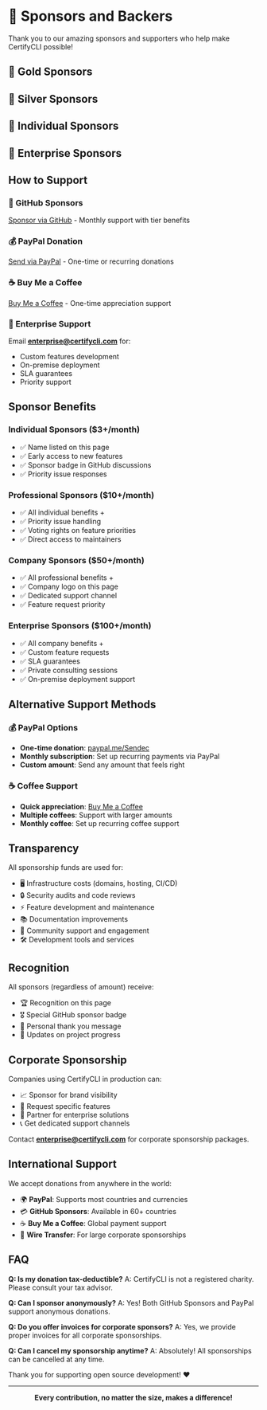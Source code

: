 # 💖 Sponsors and Backers

Thank you to our amazing sponsors and supporters who help make CertifyCLI possible!

## 🥇 Gold Sponsors

<!-- Gold sponsors will appear here -->

## 🥈 Silver Sponsors  

<!-- Silver sponsors will appear here -->

## 🤝 Individual Sponsors

<!-- Individual sponsors will appear here -->

## 🏢 Enterprise Sponsors

<!-- Enterprise sponsors will appear here -->

## How to Support

### 🤝 GitHub Sponsors
[Sponsor via GitHub](https://github.com/sponsors/CreatorOss) - Monthly support with tier benefits

### 💰 PayPal Donation
[Send via PayPal](https://paypal.me/Sendec?country.x=ID&locale.x=id_ID) - One-time or recurring donations

### ☕ Buy Me a Coffee
[Buy Me a Coffee](https://buymeacoffee.com/creatoross) - One-time appreciation support

### 🏢 Enterprise Support
Email **enterprise@certifycli.com** for:
- Custom features development
- On-premise deployment
- SLA guarantees
- Priority support

## Sponsor Benefits

### Individual Sponsors ($3+/month)
- ✅ Name listed on this page
- ✅ Early access to new features
- ✅ Sponsor badge in GitHub discussions
- ✅ Priority issue responses

### Professional Sponsors ($10+/month)  
- ✅ All individual benefits +
- ✅ Priority issue handling
- ✅ Voting rights on feature priorities
- ✅ Direct access to maintainers

### Company Sponsors ($50+/month)
- ✅ All professional benefits +
- ✅ Company logo on this page
- ✅ Dedicated support channel
- ✅ Feature request priority

### Enterprise Sponsors ($100+/month)
- ✅ All company benefits +
- ✅ Custom feature requests
- ✅ SLA guarantees
- ✅ Private consulting sessions
- ✅ On-premise deployment support

## Alternative Support Methods

### 💰 PayPal Options
- **One-time donation**: [paypal.me/Sendec](https://paypal.me/Sendec?country.x=ID&locale.x=id_ID)
- **Monthly subscription**: Set up recurring payments via PayPal
- **Custom amount**: Send any amount that feels right

### ☕ Coffee Support
- **Quick appreciation**: [Buy Me a Coffee](https://buymeacoffee.com/creatoross)
- **Multiple coffees**: Support with larger amounts
- **Monthly coffee**: Set up recurring coffee support

## Transparency

All sponsorship funds are used for:
- 🖥️ Infrastructure costs (domains, hosting, CI/CD)
- 🔒 Security audits and code reviews
- ⚡ Feature development and maintenance
- 📚 Documentation improvements
- 🤝 Community support and engagement
- 🛠️ Development tools and services

## Recognition

All sponsors (regardless of amount) receive:
- 🏆 Recognition on this page
- 🎖️ Special GitHub sponsor badge
- 💌 Personal thank you message
- 📧 Updates on project progress

## Corporate Sponsorship

Companies using CertifyCLI in production can:
- 📈 Sponsor for brand visibility
- 🎯 Request specific features
- 🤝 Partner for enterprise solutions
- 📞 Get dedicated support channels

Contact **enterprise@certifycli.com** for corporate sponsorship packages.

## International Support

We accept donations from anywhere in the world:
- 🌍 **PayPal**: Supports most countries and currencies
- 💳 **GitHub Sponsors**: Available in 60+ countries
- ☕ **Buy Me a Coffee**: Global payment support
- 🏦 **Wire Transfer**: For large corporate sponsorships

## FAQ

**Q: Is my donation tax-deductible?**
A: CertifyCLI is not a registered charity. Please consult your tax advisor.

**Q: Can I sponsor anonymously?**
A: Yes! Both GitHub Sponsors and PayPal support anonymous donations.

**Q: Do you offer invoices for corporate sponsors?**
A: Yes, we provide proper invoices for all corporate sponsorships.

**Q: Can I cancel my sponsorship anytime?**
A: Absolutely! All sponsorships can be cancelled at any time.

Thank you for supporting open source development! ❤️

---

<div align="center">
<strong>Every contribution, no matter the size, makes a difference!</strong>
</div>